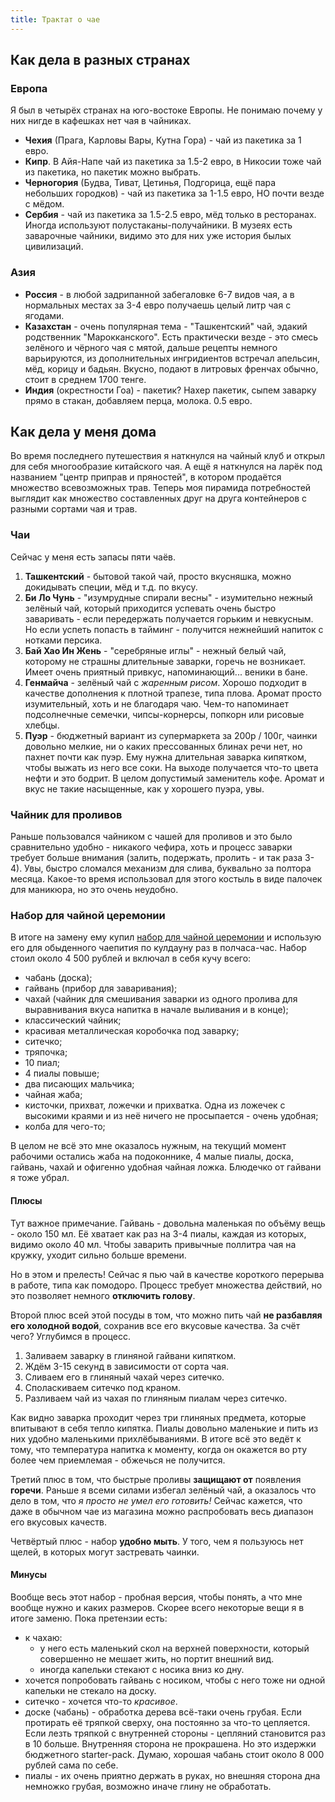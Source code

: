 ```yaml
---
title: Трактат о чае
---
```



## Как дела в разных странах

### Европа

Я был в четырёх странах на юго-востоке Европы. Не понимаю почему у них нигде в кафешках нет чая в чайниках.

- **Чехия** (Прага, Карловы Вары, Кутна Гора) - чай из пакетика за 1 евро.
- **Кипр**. В Айя-Напе чай из пакетика за 1.5-2 евро, в Никосии тоже чай из пакетика, но пакетик можно выбрать.
- **Черногория** (Будва, Тиват, Цетинья, Подгорица, ещё пара небольших городков) - чай из пакетика за 1-1.5 евро, НО почти везде с мёдом.
- **Сербия** - чай из пакетика за 1.5-2.5 евро, мёд только в ресторанах. Иногда используют полустаканы-получайники. В музеях есть заварочные чайники, видимо это для них уже история былых цивилизаций.

### Азия

- **Россия** - в любой задрипанной забегаловке 6-7 видов чая, а в нормальных местах за 3-4 евро получаешь целый литр чая с ягодами.
- **Казахстан** - очень популярная тема - "Ташкентский" чай, эдакий родственник "Марокканского". Есть практически везде - это смесь зелёного и чёрного чая с мятой, дальше рецепты немного варьируются, из дополнительных ингридиентов встречал апельсин, мёд, корицу и бадьян. Вкусно, подают в литровых френчах обычно, стоит в среднем 1700 тенге.
- **Индия** (окрестности Гоа) - пакетик? Нахер пакетик, сыпем заварку прямо в стакан, добавляем перца, молока. 0.5 евро.

## Как дела у меня дома

Во время последнего путешествия я наткнулся на чайный клуб и открыл для себя многообразие китайского чая. А ещё я наткнулся на ларёк под названием "центр приправ и пряностей", в котором продаётся множество всевозможных трав. Теперь моя пирамида потребностей выглядит как множество составленных друг на друга контейнеров с разными сортами чая и трав.

### Чаи

Сейчас у меня есть запасы пяти чаёв.

1. **Ташкентский** - бытовой такой чай, просто вкусняшка, можно докидывать специи, мёд и т.д. по вкусу.
2. **Би Ло Чунь** - "изумрудные спирали весны" - изумительно нежный зелёный чай, который приходится успевать очень быстро заваривать - если передержать получается горьким и невкусным. Но если успеть попасть в тайминг - получится нежнейший напиток с нотками персика.
3. **Бай Хао Ин Жень** - "серебряные иглы" - нежный белый чай, которому не страшны длительные заварки, горечь не возникает. Имеет очень приятный привкус, напоминающий... веники в бане.
4. **Генмайча** - зелёный чай с _жаренным рисом_. Хорошо подходит в качестве дополнения к плотной трапезе, типа плова. Аромат просто изумительный, хоть и не благодаря чаю. Чем-то напоминает подсолнечные семечки, чипсы-корнерсы, попкорн или рисовые хлебцы.
5. **Пуэр** - бюджетный вариант из супермаркета за 200р / 100г, чаинки довольно мелкие, ни о каких прессованных блинах речи нет, но пахнет почти как пуэр. Ему нужна длительная заварка кипятком, чтобы выжать из него все соки. На выходе получается что-то цвета нефти и это бодрит. В целом допустимый заменитель кофе. Аромат и вкус не такие насыщенные, как у хорошего пуэра, увы.

### Чайник для проливов

Раньше пользовался чайником с чашей для проливов и это было сравнительно удобно - никакого чефира, хоть и процесс заварки требует больше внимания (залить, подержать, пролить - и так раза 3-4). Увы, быстро сломался механизм для слива, буквально за полтора месяца. Какое-то время использовал для этого костыль в виде палочек для маникюра, но это очень неудобно.

### Набор для чайной церемонии

В итоге на замену ему купил [набор для чайной церемонии](https://www.ozon.ru/product/chaynaya-tseremoniya-164061841/?oos_search=false&sh=uaOBWdWtRQ) и использую его для обыденного чаепития по кулдауну раз в полчаса-час. Набор стоил около 4 500 рублей и включал в себя кучу всего:

- чабань (доска);
- гайвань (прибор для заваривания);
- чахай (чайник для смешивания заварки из одного пролива для выравнивания вкуса напитка в начале выливания и в конце);
- классический чайник;
- красивая металлическая коробочка под заварку;
- ситечко;
- тряпочка;
- 10 пиал;
- 4 пиалы повыше;
- два писающих мальчика;
- чайная жаба;
- кисточки, прихват, ложечки и прихватка. Одна из ложечек с высокими краями и из неё ничего не просыпается - очень удобная;
- колба для чего-то;

В целом не всё это мне оказалось нужным, на текущий момент рабочими остались жаба на подоконнике, 4 малые пиалы, доска, гайвань, чахай и офигенно удобная чайная ложка. Блюдечко от гайвани я тоже убрал.

#### Плюсы

Тут важное примечание. Гайвань - довольна маленькая по объёму вещь - около 150 мл. Её хватает как раз на 3-4 пиалы, каждая из которых, видимо около 40 мл. Чтобы заварить привычные поллитра чая на кружку, уходит сильно больше времени.

Но в этом и прелесть! Сейчас я пью чай в качестве короткого перерыва в работе, типа как помодоро. Процесс требует множества действий, но это позволяет немного **отключить голову**.

Второй плюс всей этой посуды в том, что можно пить чай **не разбавляя его холодной водой**, сохранив все его вкусовые качества. За счёт чего? Углубимся в процесс.

1. Заливаем заварку в глиняной гайвани кипятком.
2. Ждём 3-15 секунд в зависимости от сорта чая.
3. Сливаем его в глиняный чахай через ситечко.
4. Споласкиваем ситечко под краном.
5. Разливаем чай из чахая по глиняным пиалам через ситечко.

Как видно заварка проходит через три глиняных предмета, которые впитывают в себя тепло кипятка. Пиалы довольно маленькие и пить из них удобно маленькими прихлёбываниями. В итоге всё это ведёт к тому, что температура напитка к моменту, когда он окажется во рту более чем приемлемая - обжечься не получится.

Третий плюс в том, что быстрые проливы **защищают от** появления **горечи**. Раньше я всеми силами избегал зелёный чай, а оказалось что дело в том, что _я просто не умел его готовить!_ Сейчас кажется, что даже в обычном чае из магазина можно распробовать весь диапазон его вкусовых качеств.

Четвёртый плюс - набор **удобно мыть**. У того, чем я пользуюсь нет щелей, в которых могут застревать чаинки.

#### Минусы

Вообще весь этот набор - пробная версия, чтобы понять, а что мне вообще нужно и каких размеров. Скорее всего некоторые вещи я в итоге заменю. Пока претензии есть:

- к чахаю:
  - у него есть маленький скол на верхней поверхности, который совершенно не мешает жить, но портит внешний вид.
  - иногда капельки стекают с носика вниз ко дну.
- хочется попробовать гайвань с носиком, чтобы с него тоже ни одной капельки не стекало на доску.
- ситечко - хочется что-то _красивое_.
- доске (чабань) - обработка дерева всё-таки очень грубая. Если протирать её тряпкой сверху, она постоянно за что-то цепляется. Если лезть тряпкой с внутренней стороны - цепляний становится раз в 10 больше. Внутренняя сторона не прокрашена. Но это издержки бюджетного starter-pack. Думаю, хорошая чабань стоит около 8 000 рублей сама по себе.
- пиалы - их очень приятно держать в руках, но внешняя сторона дна немножко грубая, возможно иначе глину не обработать.
